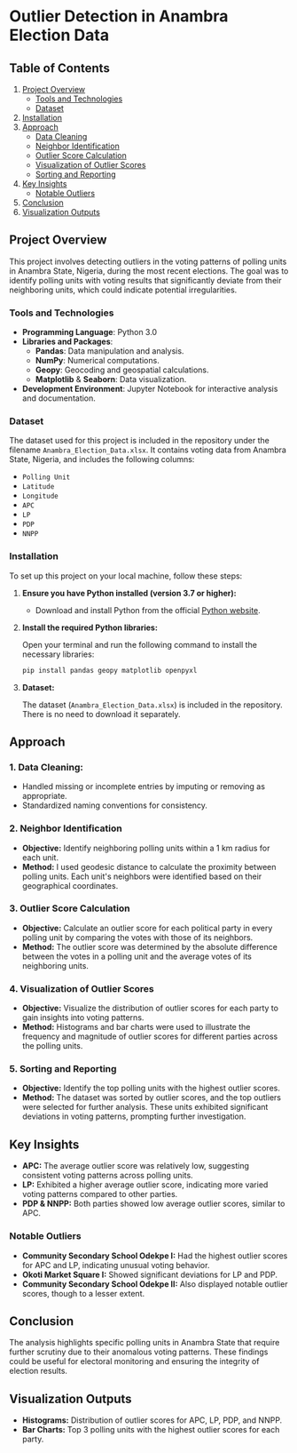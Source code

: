 # Outlier Detection in Anambra Election Data

## Table of Contents

1.  [Project Overview](#project-overview)
    -   [Tools and Technologies](#tools-and-technologies)
    -   [Dataset](#dataset)
2.  [Installation](#installation)
3.  [Approach](#approach)
    -   [Data Cleaning](#data-cleaning)
    -   [Neighbor Identification](#neighbor-identification)
    -   [Outlier Score Calculation](#outlier-score-calculation)
    -   [Visualization of Outlier Scores](#visualization-of-outlier-scores)
    -   [Sorting and Reporting](#sorting-and-reporting)
4.  [Key Insights](#key-insights)
    -   [Notable Outliers](#notable-outliers)
5.  [Conclusion](#conclusion)
6.  [Visualization Outputs](#visualization-outputs)

## Project Overview

This project involves detecting outliers in the voting patterns of polling units in Anambra State, Nigeria, during the most recent elections. The goal was to identify polling units with voting results that significantly deviate from their neighboring units, which could indicate potential irregularities.

### **Tools and Technologies**

-   **Programming Language**: Python 3.0
-   **Libraries and Packages**:
    -   **Pandas**: Data manipulation and analysis.
    -   **NumPy**: Numerical computations.
    -   **Geopy**: Geocoding and geospatial calculations.
    -   **Matplotlib** & **Seaborn**: Data visualization.
-   **Development Environment**: Jupyter Notebook for interactive analysis and documentation.

### Dataset

The dataset used for this project is included in the repository under the filename `Anambra_Election_Data.xlsx`. It contains voting data from Anambra State, Nigeria, and includes the following columns:

-   `Polling Unit`
-   `Latitude`
-   `Longitude`
-   `APC`
-   `LP`
-   `PDP`
-   `NNPP`

### Installation

To set up this project on your local machine, follow these steps:

1. **Ensure you have Python installed (version 3.7 or higher):**

   - Download and install Python from the official [Python website](https://www.python.org/downloads/).

2. **Install the required Python libraries:**

   Open your terminal and run the following command to install the necessary libraries:

   ```bash
   pip install pandas geopy matplotlib openpyxl
   ```

3. **Dataset:**

   The dataset (`Anambra_Election_Data.xlsx`) is included in the repository. There is no need to download it separately.

## Approach
### 1. **Data Cleaning**:

-   Handled missing or incomplete entries by imputing or removing as appropriate.
-   Standardized naming conventions for consistency.

### 2. **Neighbor Identification**

- **Objective:** Identify neighboring polling units within a 1 km radius for each unit.
- **Method:** I used geodesic distance to calculate the proximity between polling units. Each unit's neighbors were identified based on their geographical coordinates.

### 3. **Outlier Score Calculation**

- **Objective:** Calculate an outlier score for each political party in every polling unit by comparing the votes with those of its neighbors.
- **Method:** The outlier score was determined by the absolute difference between the votes in a polling unit and the average votes of its neighboring units.

### 4. **Visualization of Outlier Scores**

- **Objective:** Visualize the distribution of outlier scores for each party to gain insights into voting patterns.
- **Method:** Histograms and bar charts were used to illustrate the frequency and magnitude of outlier scores for different parties across the polling units.

### 5. **Sorting and Reporting**

- **Objective:** Identify the top polling units with the highest outlier scores.
- **Method:** The dataset was sorted by outlier scores, and the top outliers were selected for further analysis. These units exhibited significant deviations in voting patterns, prompting further investigation.

## Key Insights

- **APC:** The average outlier score was relatively low, suggesting consistent voting patterns across polling units.
- **LP:** Exhibited a higher average outlier score, indicating more varied voting patterns compared to other parties.
- **PDP & NNPP:** Both parties showed low average outlier scores, similar to APC.

### Notable Outliers

- **Community Secondary School Odekpe I:** Had the highest outlier scores for APC and LP, indicating unusual voting behavior.
- **Okoti Market Square I:** Showed significant deviations for LP and PDP.
- **Community Secondary School Odekpe II:** Also displayed notable outlier scores, though to a lesser extent.

## Conclusion

The analysis highlights specific polling units in Anambra State that require further scrutiny due to their anomalous voting patterns. These findings could be useful for electoral monitoring and ensuring the integrity of election results.

## Visualization Outputs

- **Histograms:** Distribution of outlier scores for APC, LP, PDP, and NNPP.
- **Bar Charts:** Top 3 polling units with the highest outlier scores for each party.


```python

```
